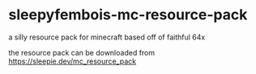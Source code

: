 # sleepyfembois-mc-resource-pack
a silly resource pack for minecraft based off of faithful 64x

the resource pack can be downloaded from https://sleepie.dev/mc_resource_pack
